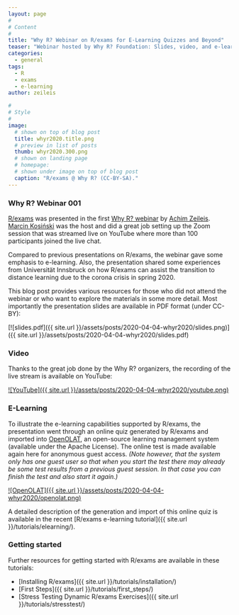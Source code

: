 ```yaml
---
layout: page
#
# Content
#
title: "Why R? Webinar on R/exams for E-Learning Quizzes and Beyond"
teaser: "Webinar hosted by Why R? Foundation: Slides, video, and e-learning resources."
categories:
  - general
tags:
  - R
  - exams
  - e-learning
author: zeileis

#
# Style
#
image:
  # shown on top of blog post
  title: whyr2020.title.png
  # preview in list of posts
  thumb: whyr2020.300.png
  # shown on landing page
  # homepage:
  # shown under image on top of blog post
  caption: "R/exams @ Why R? (CC-BY-SA)."
---
```


### Why R? Webinar 001

[R/exams](https://www.R-exams.org/) was presented in the first [Why R? webinar](http://whyr.pl/webinars/) by [Achim Zeileis](https://eeecon.uibk.ac.at/~zeileis/). [Marcin Kosiński](http://r-addict.com/) was the host and did a great job setting up the Zoom session that was streamed live on YouTube where more than 100 participants joined the live chat.

Compared to previous presentations on R/exams, the webinar gave some emphasis to e-learning. Also, the presentation shared some experiences from Universität Innsbruck on how R/exams can assist the transition to distance learning due to the corona crisis in spring 2020.

This blog post provides various resources for those who did not attend the webinar or who want to explore the materials in some more detail. Most importantly the presentation slides are available in PDF format (under CC-BY):

[![slides.pdf]({{ site.url }}/assets/posts/2020-04-04-whyr2020/slides.png)]({{ site.url }}/assets/posts/2020-04-04-whyr2020/slides.pdf)


### Video

Thanks to the great job done by the Why R? organizers, the recording of the live stream is available on YouTube:

[![YouTube]({{ site.url }}/assets/posts/2020-04-04-whyr2020/youtube.png)](https://www.youtube.com/watch?v=PnyCR7q4P4Q)


### E-Learning

To illustrate the e-learning capabilities supported by R/exams, the presentation went through an online quiz generated by R/exams and imported into [OpenOLAT](https://www.OpenOLAT.com/), an open-source learning management system (available under the Apache License). The online test is made available again here for anonymous guest access. _(Note however, that the system only has one guest user so that when you start the test there may already be some test results from a previous guest session. In that case you can finish the test and also start it again.)_

[![OpenOLAT]({{ site.url }}/assets/posts/2020-04-04-whyr2020/openolat.png)](https://lms.uibk.ac.at/url/RepositoryEntry/2823520256/CourseNode/97603810083315?guest=true)

A detailed description of the generation and import of this online quiz is available in the recent [R/exams e-learning tutorial]({{ site.url }}/tutorials/elearning/).

### Getting started

Further resources for getting started with R/exams are available in these tutorials:

* [Installing R/exams]({{ site.url }}/tutorials/installation/)
* [First Steps]({{ site.url }}/tutorials/first_steps/)
* [Stress Testing Dynamic R/exams Exercises]({{ site.url }}/tutorials/stresstest/)
